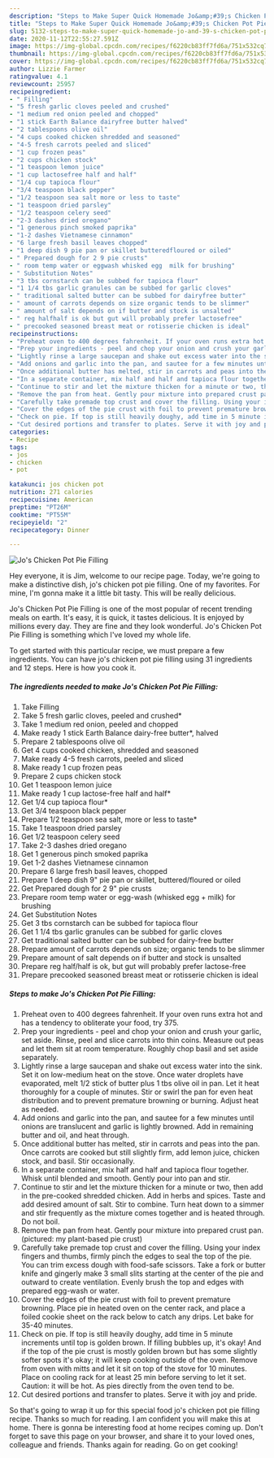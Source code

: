 ```yaml
---
description: "Steps to Make Super Quick Homemade Jo&amp;#39;s Chicken Pot Pie Filling"
title: "Steps to Make Super Quick Homemade Jo&amp;#39;s Chicken Pot Pie Filling"
slug: 5132-steps-to-make-super-quick-homemade-jo-and-39-s-chicken-pot-pie-filling
date: 2020-11-12T22:55:27.591Z
image: https://img-global.cpcdn.com/recipes/f6220cb83ff7fd6a/751x532cq70/jos-chicken-pot-pie-filling-recipe-main-photo.jpg
thumbnail: https://img-global.cpcdn.com/recipes/f6220cb83ff7fd6a/751x532cq70/jos-chicken-pot-pie-filling-recipe-main-photo.jpg
cover: https://img-global.cpcdn.com/recipes/f6220cb83ff7fd6a/751x532cq70/jos-chicken-pot-pie-filling-recipe-main-photo.jpg
author: Lizzie Farmer
ratingvalue: 4.1
reviewcount: 25957
recipeingredient:
- " Filling"
- "5 fresh garlic cloves peeled and crushed"
- "1 medium red onion peeled and chopped"
- "1 stick Earth Balance dairyfree butter halved"
- "2 tablespoons olive oil"
- "4 cups cooked chicken shredded and seasoned"
- "4-5 fresh carrots peeled and sliced"
- "1 cup frozen peas"
- "2 cups chicken stock"
- "1 teaspoon lemon juice"
- "1 cup lactosefree half and half"
- "1/4 cup tapioca flour"
- "3/4 teaspoon black pepper"
- "1/2 teaspoon sea salt more or less to taste"
- "1 teaspoon dried parsley"
- "1/2 teaspoon celery seed"
- "2-3 dashes dried oregano"
- "1 generous pinch smoked paprika"
- "1-2 dashes Vietnamese cinnamon"
- "6 large fresh basil leaves chopped"
- "1 deep dish 9 pie pan or skillet butteredfloured or oiled"
- " Prepared dough for 2 9 pie crusts"
- " room temp water or eggwash whisked egg  milk for brushing"
- " Substitution Notes"
- "3 tbs cornstarch can be subbed for tapioca flour"
- "1 1/4 tbs garlic granules can be subbed for garlic cloves"
- " traditional salted butter can be subbed for dairyfree butter"
- " amount of carrots depends on size organic tends to be slimmer"
- " amount of salt depends on if butter and stock is unsalted"
- " reg halfhalf is ok but gut will probably prefer lactosefree"
- " precooked seasoned breast meat or rotisserie chicken is ideal"
recipeinstructions:
- "Preheat oven to 400 degrees fahrenheit. If your oven runs extra hot and has a tendency to obliterate your food, try 375."
- "Prep your ingredients - peel and chop your onion and crush your garlic, set aside. Rinse, peel and slice carrots into thin coins. Measure out peas and let them sit at room temperature. Roughly chop basil and set aside separately."
- "Lightly rinse a large saucepan and shake out excess water into the sink. Set it on low-medium heat on the stove. Once water droplets have evaporated, melt 1/2 stick of butter plus 1 tbs olive oil in pan. Let it heat thoroughly for a couple of minutes. Stir or swirl the pan for even heat distribution and to prevent premature browning or burning. Adjust heat as needed."
- "Add onions and garlic into the pan, and sautee for a few minutes until onions are translucent and garlic is lightly browned. Add in remaining butter and oil, and heat through."
- "Once additional butter has melted, stir in carrots and peas into the pan. Once carrots are cooked but still slightly firm, add lemon juice, chicken stock, and basil. Stir occasionally."
- "In a separate container, mix half and half and tapioca flour together. Whisk until blended and smooth. Gently pour into pan and stir."
- "Continue to stir and let the mixture thicken for a minute or two, then add in the pre-cooked shredded chicken. Add in herbs and spices. Taste and add desired amount of salt. Stir to combine. Turn heat down to a simmer and stir frequently as the mixture comes together and is heated through. Do not boil."
- "Remove the pan from heat. Gently pour mixture into prepared crust pan. (pictured: my plant-based pie crust)"
- "Carefully take premade top crust and cover the filling. Using your index fingers and thumbs, firmly pinch the edges to seal the top of the pie. You can trim excess dough with food-safe scissors. Take a fork or butter knife and gingerly make 3 small slits starting at the center of the pie and outward to create ventilation. Evenly brush the top and edges with prepared egg-wash or water."
- "Cover the edges of the pie crust with foil to prevent premature browning. Place pie in heated oven on the center rack, and place a foiled cookie sheet on the rack below to catch any drips. Let bake for 35-40 minutes."
- "Check on pie. If top is still heavily doughy, add time in 5 minute increments until top is golden brown. If filling bubbles up, it&#39;s okay! And if the top of the pie crust is mostly golden brown but has some slightly softer spots it&#39;s okay; it will keep cooking outside of the oven. Remove from oven with mitts and let it sit on top of the stove for 10 minutes. Place on cooling rack for at least 25 min before serving to let it set. Caution: it will be hot. As pies directly from the oven tend to be."
- "Cut desired portions and transfer to plates. Serve it with joy and pride."
categories:
- Recipe
tags:
- jos
- chicken
- pot

katakunci: jos chicken pot 
nutrition: 271 calories
recipecuisine: American
preptime: "PT26M"
cooktime: "PT55M"
recipeyield: "2"
recipecategory: Dinner

---
```



![Jo&#39;s Chicken Pot Pie Filling](https://img-global.cpcdn.com/recipes/f6220cb83ff7fd6a/751x532cq70/jos-chicken-pot-pie-filling-recipe-main-photo.jpg)

Hey everyone, it is Jim, welcome to our recipe page. Today, we're going to make a distinctive dish, jo&#39;s chicken pot pie filling. One of my favorites. For mine, I'm gonna make it a little bit tasty. This will be really delicious.



Jo&#39;s Chicken Pot Pie Filling is one of the most popular of recent trending meals on earth. It's easy, it is quick, it tastes delicious. It is enjoyed by millions every day. They are fine and they look wonderful. Jo&#39;s Chicken Pot Pie Filling is something which I've loved my whole life.


To get started with this particular recipe, we must prepare a few ingredients. You can have jo&#39;s chicken pot pie filling using 31 ingredients and 12 steps. Here is how you cook it.

<!--inarticleads1-->

##### The ingredients needed to make Jo&#39;s Chicken Pot Pie Filling:

1. Take  Filling
1. Take 5 fresh garlic cloves, peeled and crushed*
1. Take 1 medium red onion, peeled and chopped
1. Make ready 1 stick Earth Balance dairy-free butter*, halved
1. Prepare 2 tablespoons olive oil
1. Get 4 cups cooked chicken, shredded and seasoned
1. Make ready 4-5 fresh carrots, peeled and sliced
1. Make ready 1 cup frozen peas
1. Prepare 2 cups chicken stock
1. Get 1 teaspoon lemon juice
1. Make ready 1 cup lactose-free half and half*
1. Get 1/4 cup tapioca flour*
1. Get 3/4 teaspoon black pepper
1. Prepare 1/2 teaspoon sea salt, more or less to taste*
1. Take 1 teaspoon dried parsley
1. Get 1/2 teaspoon celery seed
1. Take 2-3 dashes dried oregano
1. Get 1 generous pinch smoked paprika
1. Get 1-2 dashes Vietnamese cinnamon
1. Prepare 6 large fresh basil leaves, chopped
1. Prepare 1 deep dish 9&#34; pie pan or skillet, buttered/floured or oiled
1. Get  Prepared dough for 2 9&#34; pie crusts
1. Prepare  room temp water or egg-wash (whisked egg + milk) for brushing
1. Get  Substitution Notes
1. Get 3 tbs cornstarch can be subbed for tapioca flour
1. Get 1 1/4 tbs garlic granules can be subbed for garlic cloves
1. Get  traditional salted butter can be subbed for dairy-free butter
1. Prepare  amount of carrots depends on size; organic tends to be slimmer
1. Prepare  amount of salt depends on if butter and stock is unsalted
1. Prepare  reg half/half is ok, but gut will probably prefer lactose-free
1. Prepare  precooked seasoned breast meat or rotisserie chicken is ideal




<!--inarticleads2-->

##### Steps to make Jo&#39;s Chicken Pot Pie Filling:

1. Preheat oven to 400 degrees fahrenheit. If your oven runs extra hot and has a tendency to obliterate your food, try 375.
1. Prep your ingredients - peel and chop your onion and crush your garlic, set aside. Rinse, peel and slice carrots into thin coins. Measure out peas and let them sit at room temperature. Roughly chop basil and set aside separately.
1. Lightly rinse a large saucepan and shake out excess water into the sink. Set it on low-medium heat on the stove. Once water droplets have evaporated, melt 1/2 stick of butter plus 1 tbs olive oil in pan. Let it heat thoroughly for a couple of minutes. Stir or swirl the pan for even heat distribution and to prevent premature browning or burning. Adjust heat as needed.
1. Add onions and garlic into the pan, and sautee for a few minutes until onions are translucent and garlic is lightly browned. Add in remaining butter and oil, and heat through.
1. Once additional butter has melted, stir in carrots and peas into the pan. Once carrots are cooked but still slightly firm, add lemon juice, chicken stock, and basil. Stir occasionally.
1. In a separate container, mix half and half and tapioca flour together. Whisk until blended and smooth. Gently pour into pan and stir.
1. Continue to stir and let the mixture thicken for a minute or two, then add in the pre-cooked shredded chicken. Add in herbs and spices. Taste and add desired amount of salt. Stir to combine. Turn heat down to a simmer and stir frequently as the mixture comes together and is heated through. Do not boil.
1. Remove the pan from heat. Gently pour mixture into prepared crust pan. (pictured: my plant-based pie crust)
1. Carefully take premade top crust and cover the filling. Using your index fingers and thumbs, firmly pinch the edges to seal the top of the pie. You can trim excess dough with food-safe scissors. Take a fork or butter knife and gingerly make 3 small slits starting at the center of the pie and outward to create ventilation. Evenly brush the top and edges with prepared egg-wash or water.
1. Cover the edges of the pie crust with foil to prevent premature browning. Place pie in heated oven on the center rack, and place a foiled cookie sheet on the rack below to catch any drips. Let bake for 35-40 minutes.
1. Check on pie. If top is still heavily doughy, add time in 5 minute increments until top is golden brown. If filling bubbles up, it&#39;s okay! And if the top of the pie crust is mostly golden brown but has some slightly softer spots it&#39;s okay; it will keep cooking outside of the oven. Remove from oven with mitts and let it sit on top of the stove for 10 minutes. Place on cooling rack for at least 25 min before serving to let it set. Caution: it will be hot. As pies directly from the oven tend to be.
1. Cut desired portions and transfer to plates. Serve it with joy and pride.




So that's going to wrap it up for this special food jo&#39;s chicken pot pie filling recipe. Thanks so much for reading. I am confident you will make this at home. There is gonna be interesting food at home recipes coming up. Don't forget to save this page on your browser, and share it to your loved ones, colleague and friends. Thanks again for reading. Go on get cooking!
